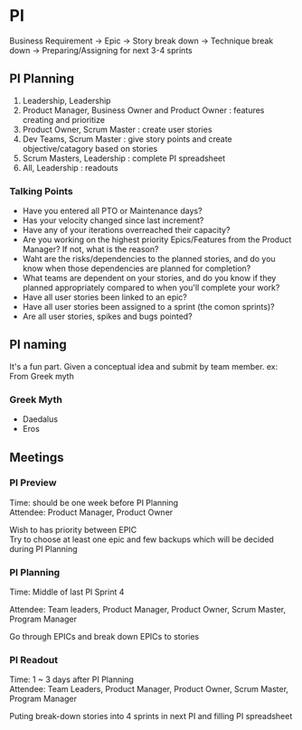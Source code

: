 # PI

Business Requirement
-> Epic
-> Story break down
-> Technique break down
-> Preparing/Assigning for next 3-4 sprints

## PI Planning

1. Leadership, Leadership
2. Product Manager, Business Owner and Product Owner : features creating and prioritize
3. Product Owner, Scrum Master : create user stories
4. Dev Teams, Scrum Master : give story points and create objective/catagory based on stories
5. Scrum Masters, Leadership : complete PI spreadsheet
6. All, Leadership : readouts

### Talking Points

- Have you entered all PTO or Maintenance days?
- Has your velocity changed since last increment?
- Have any of your iterations overreached their capacity?
- Are you working on the highest priority Epics/Features from the Product Manager? If not, what is the reason?
- Waht are the risks/dependencies to the planned stories, and do you know when those dependencies are planned for completion?
- What teams are dependent on your stories, and do you know if they planned appropriately compared to when you'll complete your work?
- Have all user stories been linked to an epic?
- Have all user stories been assigned to a sprint (the comon sprints)?
- Are all user stories, spikes and bugs pointed?

## PI naming

It's a fun part. Given a conceptual idea and submit by team member. ex: From Greek myth

### Greek Myth

- Daedalus
- Eros

## Meetings

### PI Preview

Time: should be  one week before PI Planning  
Attendee: Product Manager, Product Owner

Wish to has priority between EPIC  
Try to choose at least one epic and few backups which will be decided during PI Planning

### PI Planning

Time: Middle of last PI Sprint 4  

Attendee: Team leaders, Product Manager, Product Owner, Scrum Master, Program Manager

Go through EPICs and break down EPICs to stories

### PI Readout

Time: 1 ~ 3 days after PI Planning  
Attendee: Team Leaders, Product Manager, Product Owner, Scrum Master, Program Manager

Puting break-down stories into 4 sprints in next PI and filling PI spreadsheet
